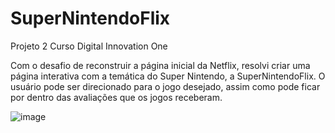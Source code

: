 # SuperNintendoFlix

Projeto 2 Curso Digital Innovation One

Com o desafio de reconstruir a página inicial da Netflix, resolvi criar uma página interativa com a temática do Super Nintendo, a SuperNintendoFlix. O usuário pode ser direcionado para o jogo desejado, assim como pode ficar por dentro das avaliações que os jogos receberam.

![image](https://user-images.githubusercontent.com/42206613/132080731-5c5513e5-0eb8-4cd4-94f3-736028355ebc.png)
